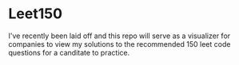 # Leet150
I've recently been laid off and this repo will serve as a visualizer for companies to view my solutions to the recommended 150 leet code questions for a canditate to practice.
